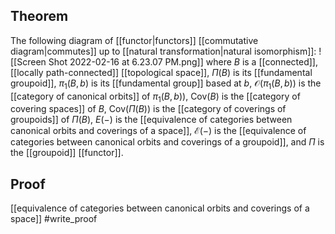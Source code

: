 ## Theorem
The following diagram of [[functor|functors]] [[commutative diagram|commutes]] up to [[natural transformation|natural isomorphism]]:
![[Screen Shot 2022-02-16 at 6.23.07 PM.png]] 
where $B$ is a [[connected]], [[locally path-connected]] [[topological space]], $\Pi(B)$ is its [[fundamental groupoid]], $\pi_1(B,b)$ is its [[fundamental group]] based at $b$, $\mathcal O(\pi_1(B,b))$ is the [[category of canonical orbits]] of $\pi_1(B,b))$, $\text{Cov}(B)$ is the [[category of covering spaces]] of $B$,  $\text{Cov}(\Pi(B))$ is the [[category of coverings of groupoids]] of $\Pi(B)$, $E(-)$ is the [[equivalence of categories between canonical orbits and coverings of a space]], $\mathcal E(-)$ is the [[equivalence of categories between canonical orbits and coverings of a groupoid]], and $\Pi$ is the [[groupoid]] [[functor]].
## Proof
[[equivalence of categories between canonical orbits and coverings of a space]] #write_proof 